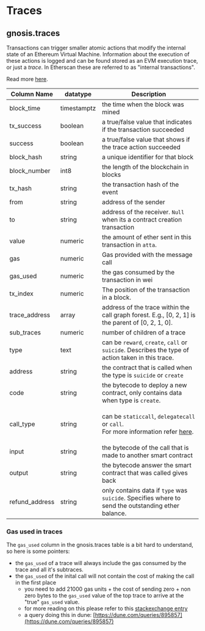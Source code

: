 # Traces

## gnosis.traces

Transactions can trigger smaller atomic actions that modify the internal state of an Ethereum Virtual Machine. Information about the execution of these actions is logged and can be found stored as an EVM execution trace, or just a _trace_. In Etherscan these are referred to as "internal transactions".

Read more [here](https://medium.com/chainalysis/ethereum-traces-not-transactions-3f0533d26aa).

| **Column Name** | **datatype** | **Description**                                                                                                                                                                                                                               |
| --------------- | ------------ | --------------------------------------------------------------------------------------------------------------------------------------------------------------------------------------------------------------------------------------------- |
| block\_time     | timestamptz  | the time when the block was mined                                                                                                                                                                                                             |
| tx\_success     | boolean      | a true/false value that indicates if the transaction succeeded                                                                                                                                                                                |
| success         | boolean      | a true/false value that shows if the trace action succeeded                                                                                                                                                                                   |
| block\_hash     | string       | a unique identifier for that block                                                                                                                                                                                                            |
| block\_number   | int8         | the length of the blockchain in blocks                                                                                                                                                                                                        |
| tx\_hash        | string       | the transaction hash of the event                                                                                                                                                                                                             |
| from            | string       | address of the sender                                                                                                                                                                                                                         |
| to              | string       | address of the receiver. `Null` when its a contract creation transaction                                                                                                                                                                      |
| value           | numeric      | the amount of ether sent in this transaction in `atta`.                                                                                                                                                                                       |
| gas             | numeric      | Gas provided with the message call                                                                                                                                                                                                            |
| gas\_used       | numeric      | the gas consumed by the transaction in wei                                                                                                                                                                                                    |
| tx\_index       | numeric      | The position of the transaction in a block.                                                                                                                                                                                                   |
| trace\_address  | array        | address of the trace within the call graph forest. E.g., \[0, 2, 1] is the parent of \[0, 2, 1, 0].                                                                                                                                           |
| sub\_traces     | numeric      | number of children of a trace                                                                                                                                                                                                                 |
| type            | text         | can be `reward`, `create`, `call` or `suicide`. Describes the type of action taken in this trace.                                                                                                                                             |
| address         | string       | the contract that is called when the type is `suicide` or `create`                                                                                                                                                                            |
| code            | string       | the bytecode to deploy a new contract, only contains data when type is `create`.                                                                                                                                                              |
| call\_type      | string       | <p>can be <code>staticcall</code>, <code>delegatecall</code> or <code>call</code>.<br>For more information refer <a href="https://medium.com/coinmonks/delegatecall-calling-another-contract-function-in-solidity-b579f804178c">here</a>.</p> |
| input           | string       | the bytecode of the call that is made to another smart contract                                                                                                                                                                               |
| output          | string       | the bytecode answer the smart contract that was called gives back                                                                                                                                                                             |
| refund\_address | string       | only contains data if `type` was `suicide`. Specifies where to send the outstanding ether balance.                                                                                                                                            |

### Gas used in traces

The `gas_used` column in the gnosis.traces table is a bit hard to understand, so here is some pointers:

* the `gas_used` of a trace will always include the gas consumed by the trace and all it's subtraces.
* the `gas_used` of the inital call will not contain the cost of making the call in the first place
  * you need to add 21000 gas units + the cost of sending zero + non zero bytes to the `gas_used` value of the top trace to arrive at the "true" `gas_used` value.
  * for more reading on this please refer to this [stackexchange entry](https://ethereum.stackexchange.com/questions/31443/what-do-the-response-values-of-a-parity-trace-transaction-call-actually-repres)
  * a query doing this in dune: [https://dune.com/queries/895857](https://dune.com/queries/895857)

